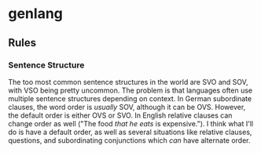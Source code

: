 # genlang

## Rules

### Sentence Structure

The too most common sentence structures in the world are SVO and SOV, with VSO being pretty uncommon. The problem is that languages often use multiple sentence structures depending on context. In German subordinate clauses, the word order is *usually* SOV, although it can be OVS. However, the default order is either OVS or SVO. In English relative clauses can change order as well ("The food *that he eats* is expensive."). I think what I'll do is have a default order, as well as several situations like relative clauses, questions, and subordinating conjunctions which *can* have alternate order.
